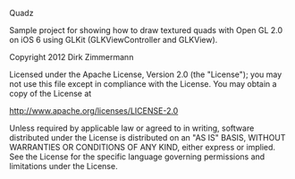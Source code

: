 Quadz

Sample project for showing how to draw textured quads with Open GL 2.0 on iOS 6 using GLKit (GLKViewController and GLKView).

Copyright 2012 Dirk Zimmermann

Licensed under the Apache License, Version 2.0 (the "License");
you may not use this file except in compliance with the License.
You may obtain a copy of the License at

http://www.apache.org/licenses/LICENSE-2.0

Unless required by applicable law or agreed to in writing, software
distributed under the License is distributed on an "AS IS" BASIS,
WITHOUT WARRANTIES OR CONDITIONS OF ANY KIND, either express or implied.
See the License for the specific language governing permissions and
limitations under the License.


